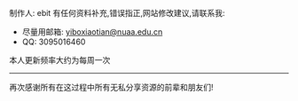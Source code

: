 制作人: ebit
有任何资料补充,错误指正,网站修改建议,请联系我:

- 尽量用邮箱: yiboxiaotian@nuaa.edu.cn
- QQ: 3095016460

本人更新频率大约为每周一次

---

再次感谢所有在这过程中所有无私分享资源的前辈和朋友们!